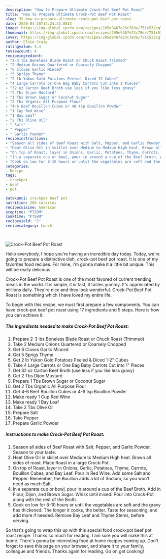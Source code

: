 ```yaml
---
description: "How to Prepare Ultimate Crock-Pot Beef Pot Roast"
title: "How to Prepare Ultimate Crock-Pot Beef Pot Roast"
slug: 39-how-to-prepare-ultimate-crock-pot-beef-pot-roast
date: 2020-04-20T14:24:33.081Z
image: https://img-global.cpcdn.com/recipes/205e9467e23c78de/751x532cq70/crock-pot-beef-pot-roast-recipe-main-photo.jpg
thumbnail: https://img-global.cpcdn.com/recipes/205e9467e23c78de/751x532cq70/crock-pot-beef-pot-roast-recipe-main-photo.jpg
cover: https://img-global.cpcdn.com/recipes/205e9467e23c78de/751x532cq70/crock-pot-beef-pot-roast-recipe-main-photo.jpg
author: Elsie Craig
ratingvalue: 4.4
reviewcount: 4
recipeingredient:
- "2-3 lbs Boneless Blade Roast or Chuck Roast Trimmed"
- "2 Medium Onions Quartered or Coarsely Chopped"
- "6 Cloves Garlic Minced"
- "5 Sprigs Thyme"
- "2 lb Yukon Gold Potatoes Peeled  Diced 12 Cubes"
- "4 Large Carrots or One Bag Baby Carrots Cut into 1 Pieces"
- "32 oz Carton Beef Broth use less if you like less gravy"
- "2 Tbs Dijon Mustard"
- "1 Tbs Brown Sugar or Coconut Sugar"
- "2 Tbs Organic All Purpose Flour"
- "4-6 Beef Bouillon Cubes or 46 tsp Bouillon Powder"
- "1 Cup Red Wine"
- "1 Bay Leaf"
- "2 Tbs Olive Oil"
- " Salt"
- " Pepper"
- " Garlic Powder"
recipeinstructions:
- "Season all sides of Beef Roast with Salt, Pepper, and Garlic Powder. Season to your taste."
- "Heat Olive Oil in skillet over Medium to Medium High heat. Brown all sides of roast. Place Roast in a large Crock-Pot."
- "On top of Roast, layer in Onions, Garlic, Potatoes, Thyme, Carrots, Bouillon Cubes, and Bay Leaf. Pour in Red Wine. Add some Salt and Pepper. Remember, the Bouillon adds a lot of Sodium, so you won&#39;t need as much Salt."
- "In a separate cup or bowl, pour in around a cup of the Beef Broth. Add in Flour, Dijon, and Brown Sugar. Whisk until mixed. Pour into Crock-Pot along with the rest of the Broth."
- "Cook on low for 8-10 hours or until the vegetables are soft and the gravy has thickened. The longer it cooks, the better. Taste for seasoning, and add more if needed. Remove Bay Leaf and Thyme Stems, before serving."
categories:
- Recipe
tags:
- crockpot
- beef
- pot

katakunci: crockpot beef pot 
nutrition: 269 calories
recipecuisine: American
preptime: "PT20M"
cooktime: "PT58M"
recipeyield: "2"
recipecategory: Lunch

---
```



![Crock-Pot Beef Pot Roast](https://img-global.cpcdn.com/recipes/205e9467e23c78de/751x532cq70/crock-pot-beef-pot-roast-recipe-main-photo.jpg)

Hello everybody, I hope you're having an incredible day today. Today, we're going to prepare a distinctive dish, crock-pot beef pot roast. It is one of my favorites food recipes. For mine, I'm gonna make it a little bit unique. This will be really delicious.

Crock-Pot Beef Pot Roast is one of the most favored of current trending meals in the world. It is simple, it is fast, it tastes yummy. It's appreciated by millions daily. They're nice and they look wonderful. Crock-Pot Beef Pot Roast is something which I have loved my entire life.




To begin with this recipe, we must first prepare a few components. You can have crock-pot beef pot roast using 17 ingredients and 5 steps. Here is how you can achieve it.

##### The ingredients needed to make Crock-Pot Beef Pot Roast:

1. Prepare 2-3 lbs Boneless Blade Roast or Chuck Roast (Trimmed)
1. Take 2 Medium Onions Quartered or Coarsely Chopped
1. Get 6 Cloves Garlic Minced
1. Get 5 Sprigs Thyme
1. Get 2 lb Yukon Gold Potatoes Peeled &amp; Diced 1-2&#34; Cubes
1. Take 4 Large Carrots or One Bag Baby Carrots Cut into 1&#34; Pieces
1. Get 32 oz Carton Beef Broth (use less if you like less gravy)
1. Get 2 Tbs Dijon Mustard
1. Prepare 1 Tbs Brown Sugar or Coconut Sugar
1. Get 2 Tbs Organic All Purpose Flour
1. Get 4-6 Beef Bouillon Cubes or 4-6 tsp Bouillon Powder
1. Make ready 1 Cup Red Wine
1. Make ready 1 Bay Leaf
1. Take 2 Tbs Olive Oil
1. Prepare  Salt
1. Take  Pepper
1. Prepare  Garlic Powder




##### Instructions to make Crock-Pot Beef Pot Roast:

1. Season all sides of Beef Roast with Salt, Pepper, and Garlic Powder. Season to your taste.
1. Heat Olive Oil in skillet over Medium to Medium High heat. Brown all sides of roast. Place Roast in a large Crock-Pot.
1. On top of Roast, layer in Onions, Garlic, Potatoes, Thyme, Carrots, Bouillon Cubes, and Bay Leaf. Pour in Red Wine. Add some Salt and Pepper. Remember, the Bouillon adds a lot of Sodium, so you won&#39;t need as much Salt.
1. In a separate cup or bowl, pour in around a cup of the Beef Broth. Add in Flour, Dijon, and Brown Sugar. Whisk until mixed. Pour into Crock-Pot along with the rest of the Broth.
1. Cook on low for 8-10 hours or until the vegetables are soft and the gravy has thickened. The longer it cooks, the better. Taste for seasoning, and add more if needed. Remove Bay Leaf and Thyme Stems, before serving.




So that's going to wrap this up with this special food crock-pot beef pot roast recipe. Thanks so much for reading. I am sure you will make this at home. There's gonna be interesting food at home recipes coming up. Don't forget to save this page on your browser, and share it to your family, colleague and friends. Thanks again for reading. Go on get cooking!
